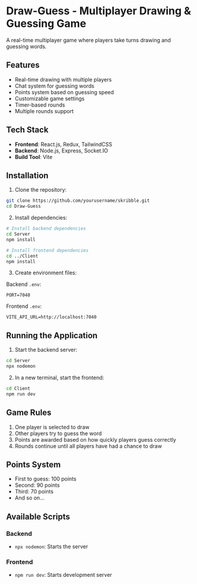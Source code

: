 # Draw-Guess - Multiplayer Drawing & Guessing Game

A real-time multiplayer game where players take turns drawing and guessing words.

## Features

- Real-time drawing with multiple players
- Chat system for guessing words
- Points system based on guessing speed
- Customizable game settings
- Timer-based rounds
- Multiple rounds support

## Tech Stack

- **Frontend**: React.js, Redux, TailwindCSS
- **Backend**: Node.js, Express, Socket.IO
- **Build Tool**: Vite

## Installation

1. Clone the repository:
```bash
git clone https://github.com/yourusername/skribble.git
cd Draw-Guess
```

2. Install dependencies:
```bash
# Install backend dependencies
cd Server
npm install

# Install frontend dependencies
cd ../Client
npm install
```

3. Create environment files:

Backend `.env`:
```env
PORT=7040
```

Frontend `.env`:
```env
VITE_API_URL=http://localhost:7040
```

## Running the Application

1. Start the backend server:
```bash
cd Server
npx nodemon
```

2. In a new terminal, start the frontend:
```bash
cd Client
npm run dev
```

## Game Rules

1. One player is selected to draw
2. Other players try to guess the word
3. Points are awarded based on how quickly players guess correctly
4. Rounds continue until all players have had a chance to draw

## Points System

- First to guess: 100 points
- Second: 90 points
- Third: 70 points
- And so on...

## Available Scripts

### Backend
- `npx nodemon`: Starts the server

### Frontend
- `npm run dev`: Starts development server
